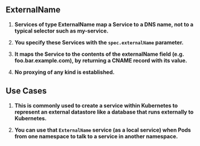 ## ExternalName

1. **Services of type ExternalName map a Service to a DNS name, not to a typical selector such as my-service.**

2. **You specify these Services with the `spec.externalName` parameter.**

3. **It maps the Service to the contents of the externalName field (e.g. foo.bar.example.com), by returning a CNAME record with its value.**

4. **No proxying of any kind is established.**

## Use Cases

1. **This is commonly used to create a service within Kubernetes to represent an external datastore like a database that runs externally to Kubernetes.**

2. **You can use that `ExternalName` service (as a local service) when Pods from one namespace to talk to a service in another namespace.**

